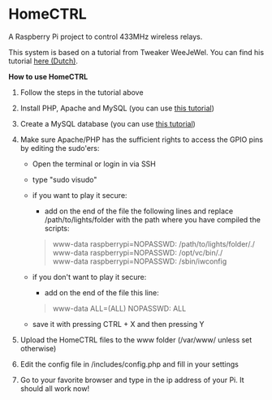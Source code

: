 HomeCTRL
========

A Raspberry Pi project to control 433MHz wireless relays.

This system is based on a tutorial from Tweaker WeeJeWel. You can find his tutorial <a href="http://weejewel.tweakblogs.net/blog/8665/lampen-schakelen-met-een-raspberry-pi.html">here (Dutch)</a>.

<strong>How to use HomeCTRL</strong>

1. Follow the steps in the tutorial above

2. Install PHP, Apache and MySQL (you can use <a href="http://www.raspipress.com/2012/09/tutorial-install-apache-php-and-mysql-on-raspberry-pi/">this tutorial</a>)

3. Create a MySQL database (you can use <a href="http://www.raspberry-projects.com/pi/software_utilities/mysql">this tutorial</a>)

4. Make sure Apache/PHP has the sufficient rights to access the GPIO pins by editing the sudo'ers:
   
	- Open the terminal or login in via SSH
   
	- type "sudo visudo"
   
	- if you want to play it secure:
       
		- add on the end of the file the following lines and replace /path/to/lights/folder with the path where you have compiled the scripts:
         
		<blockquote>www-data raspberrypi=NOPASSWD: /path/to/lights/folder/./<br />
        www-data raspberrypi=NOPASSWD: /opt/vc/bin/./<br />
        www-data raspberrypi=NOPASSWD: /sbin/iwconfig</blockquote>
   
	- if you don't want to play it secure:
       
		- add on the end of the file this line:
         
		<blockquote>www-data ALL=(ALL) NOPASSWD: ALL</blockquote>
   
	- save it with pressing CTRL + X and then pressing Y

5. Upload the HomeCTRL files to the www folder (/var/www/ unless set otherwise)

6. Edit the config file in /includes/config.php and fill in your settings

7. Go to your favorite browser and type in the ip address of your Pi. It should all work now!
